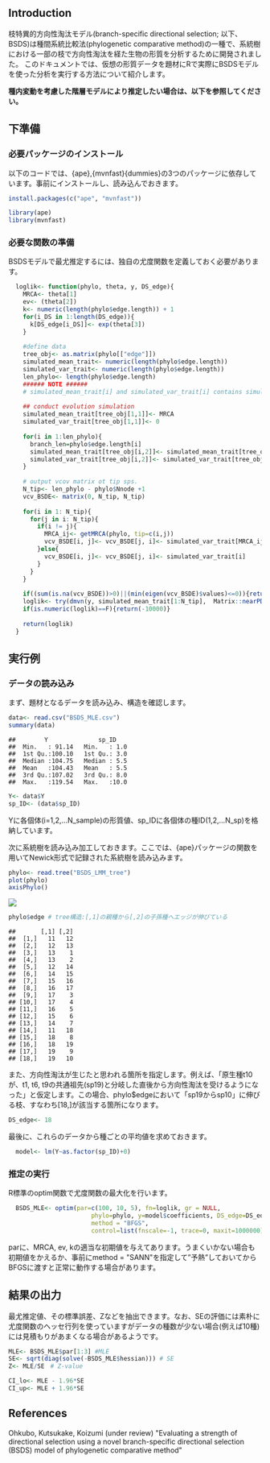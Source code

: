 
## Introduction
枝特異的方向性淘汰モデル(branch-specific directional selection; 以下、BSDS)は種間系統比較法(phylogenetic comparative method)の一種で、系統樹における一部の枝で方向性淘汰を経た生物の形質を分析するために開発されました。
このドキュメントでは、仮想の形質データを題材にRで実際にBSDSモデルを使った分析を実行する方法について紹介します。


__種内変動を考慮した階層モデルにより推定したい場合は、以下を参照してください。__


## 下準備
### 必要パッケージのインストール
以下のコードでは、{ape},{mvnfast}{dummies}の3つのパッケージに依存しています。事前にインストールし、読み込んでおきます。

```r
install.packages(c("ape", "mvnfast"))
```


```r
library(ape)
library(mvnfast)
```


### 必要な関数の準備
BSDSモデルで最尤推定するには、独自の尤度関数を定義しておく必要があります。

```r
  loglik<- function(phylo, theta, y, DS_edge){
    MRCA<- theta[1]
    ev<- (theta[2])
    k<- numeric(length(phylo$edge.length)) + 1
    for(i_DS in 1:length(DS_edge)){
      k[DS_edge[i_DS]]<- exp(theta[3])
    }
    
    #define data
    tree_obj<- as.matrix(phylo[["edge"]])
    simulated_mean_trait<- numeric(length(phylo$edge.length))
    simulated_var_trait<- numeric(length(phylo$edge.length))
    len_phylo<- length(phylo$edge.length)
    ###### NOTE ######
    # simulated_mean_trait[i] and simulated_var_trait[i] contains simulated trait of sp i.
    
    ## conduct evolution simulation
    simulated_mean_trait[tree_obj[1,1]]<- MRCA
    simulated_var_trait[tree_obj[1,1]]<- 0
    
    for(i in 1:len_phylo){
      branch_len=phylo$edge.length[i]
      simulated_mean_trait[tree_obj[i,2]]<- simulated_mean_trait[tree_obj[i,1]] + (branch_len*ev*(k[i]^2-1))/k[i]
      simulated_var_trait[tree_obj[i,2]]<- simulated_var_trait[tree_obj[i,1]] + (2*branch_len*ev*(k[i]^2+1))/k[i]
    }
    
    # output vcov matrix ot tip sps.
    N_tip<- len_phylo - phylo$Nnode +1
    vcv_BSDE<- matrix(0, N_tip, N_tip)
    
    for(i in 1: N_tip){
      for(j in i: N_tip){
        if(i != j){
          MRCA_ij<- getMRCA(phylo, tip=c(i,j))
          vcv_BSDE[i, j]<- vcv_BSDE[j, i]<- simulated_var_trait[MRCA_ij]
        }else{
          vcv_BSDE[i, j]<- vcv_BSDE[j, i]<- simulated_var_trait[i]
        }
      }
    }
    
    if((sum(is.na(vcv_BSDE))>0)||(min(eigen(vcv_BSDE)$values)<=0)){return(-Inf)}
    loglik<- try(dmvn(y, simulated_mean_trait[1:N_tip],  Matrix::nearPD(vcv_BSDE)$mat, log=T))
    if(is.numeric(loglik)==F){return(-10000)}
    
    return(loglik)
  }
```


## 実行例
### データの読み込み
まず、題材となるデータを読み込み、構造を確認します。


```r
data<- read.csv("BSDS_MLE.csv")
summary(data)
```

```
##        Y              sp_ID     
##  Min.   : 91.14   Min.   : 1.0  
##  1st Qu.:100.10   1st Qu.: 3.0  
##  Median :104.75   Median : 5.5  
##  Mean   :104.43   Mean   : 5.5  
##  3rd Qu.:107.02   3rd Qu.: 8.0  
##  Max.   :119.54   Max.   :10.0
```

```r
Y<- data$Y
sp_ID<- (data$sp_ID)
```

Yに各個体(i=1,2,...N_sample)の形質値、sp_IDに各個体の種ID(1,2,...N_sp)を格納しています。


次に系統樹を読み込み加工しておきます。ここでは、{ape}パッケージの関数を用いてNewick形式で記録された系統樹を読み込みます。

```r
phylo<- read.tree("BSDS_LMM_tree")
plot(phylo)
axisPhylo()
```

![](BSDS_MLE_files/figure-html/unnamed-chunk-4-1.png)<!-- -->

```r
phylo$edge # tree構造:[,1]の親種から[,2]の子孫種へエッジが伸びている
```

```
##       [,1] [,2]
##  [1,]   11   12
##  [2,]   12   13
##  [3,]   13    1
##  [4,]   13    2
##  [5,]   12   14
##  [6,]   14   15
##  [7,]   15   16
##  [8,]   16   17
##  [9,]   17    3
## [10,]   17    4
## [11,]   16    5
## [12,]   15    6
## [13,]   14    7
## [14,]   11   18
## [15,]   18    8
## [16,]   18   19
## [17,]   19    9
## [18,]   19   10
```

また、方向性淘汰が生じたと思われる箇所を指定します。例えば、「原生種t10が、t1, t6, t9の共通祖先(sp19)と分岐した直後から方向性淘汰を受けるようになった」と仮定します。この場合、phylo$edgeにおいて「sp19からsp10」に伸びる枝、すなわち[18,]が該当する箇所になります。


```r
DS_edge<- 18
```


最後に、これらのデータから種ごとの平均値を求めておきます。


```r
  model<- lm(Y~as.factor(sp_ID)+0)
```


### 推定の実行
R標準のoptim関数で尤度関数の最大化を行います。

```r
  BSDS_MLE<- optim(par=c(100, 10, 5), fn=loglik, gr = NULL,
                       phylo=phylo, y=model$coefficients, DS_edge=DS_edge,
                       method = "BFGS",
                       control=list(fnscale=-1, trace=0, maxit=1000000), hessian=T)
```

parに、MRCA, ev, kの適当な初期値を与えてあります。うまくいかない場合も初期値をかえるか、事前にmethod = "SANN"を指定して”予熱”しておいてからBFGSに渡すと正常に動作する場合があります。

## 結果の出力
最尤推定値、その標準誤差、Zなどを抽出できます。なお、SEの評価には素朴に尤度関数のヘッセ行列を使っていますがデータの種数が少ない場合(例えば10種)には見積もりがあまくなる場合があるようです。

```r
MLE<- BSDS_MLE$par[1:3] #MLE
SE<- sqrt(diag(solve(-BSDS_MLE$hessian))) # SE
Z<- MLE/SE　# Z-value

CI_lo<- MLE - 1.96*SE
CI_up<- MLE + 1.96*SE
```


## References
Ohkubo, Kutsukake, Koizumi (under review) "Evaluating a strength of directional selection using a novel branch-specific directional selection (BSDS) model of phylogenetic comparative method"
